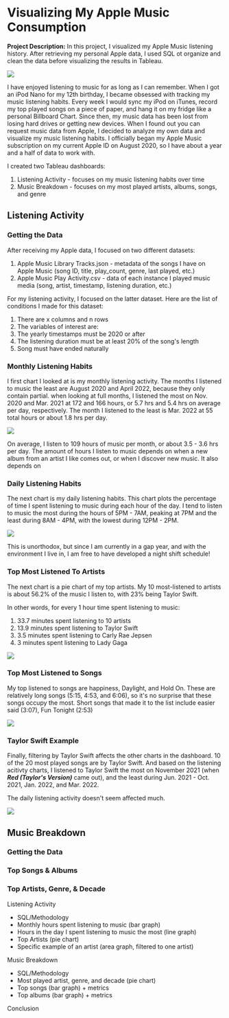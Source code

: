 # Visualizing My Apple Music Consumption

**Project Description:** In this project, I visualized my Apple Music listening history. After retrieving my personal Apple data, I used SQL ot organize and clean the data before visualizing the results in Tableau. 


<img src="images/project4_images/apple_music.jpg?_raw=true"/>

I have enjoyed listening to music for as long as I can remember. When I got an iPod Nano for my 12th birthday, I became obsessed with tracking my music listening habits. Every week I would sync my iPod on iTunes, record my top played songs on a piece of paper, and hang it on my fridge like a personal Billboard Chart. Since then, my music data has been lost from losing hard drives or getting new devices. When I found out you can request music data from Apple, I decided to analyze my own data and visualize my music listening habits. I officially began my Apple Music subscription on my current Apple ID on August 2020, so I have about a year and a half of data to work with. 

I created two Tableau dashboards:
1. Listening Activity - focuses on my music listening habits over time
2. Music Breakdown - focuses on my most played artists, albums, songs, and genre


## Listening Activity

### Getting the Data
After receiving my Apple data, I focused on two different datasets:
1. Apple Music Library Tracks.json - metadata of the songs I have on Apple Music (song ID, title, play_count, genre, last played, etc.)
2. Apple Music Play Activity.csv - data of each instance I played music media (song, artist, timestamp, listening duration, etc.)

For my listening activity, I focused on the latter dataset. Here are the list of conditions I made for this dataset:
1. There are x columns and n rows
2. The variables of interest are:
3. The yearly timestamps must be 2020 or after
4. The listening duration must be at least 20% of the song's length
5. Song must have ended naturally


### Monthly Listening Habits

I first chart I looked at is my monthly listening activity. The months I listened to music the least are August 2020 and April 2022, because they only contain partial. when looking at full months, I listened the most on Nov. 2020 and Mar. 2021 at 172 and 166 hours, or 5.7 hrs and 5.4 hrs on average per day, respectively. The month I listened to the least is Mar. 2022 at 55 total hours or about 1.8 hrs per day. 

<img src="images/project4_images/monthly_listening.png?_raw=true"/>

On average, I listen to 109 hours of music per month, or about 3.5 - 3.6 hrs per day. The amount of hours I listen to music depends on when a new album from an artist I like comes out, or when I discover new music. It also depends on 

### Daily Listening Habits

The next chart is my daily listening habits. This chart plots the percentage of time I spent listening to music during each hour of the day. I tend to listen to music the most during the hours of 5PM - 7AM, peaking at 7PM and the least during 8AM - 4PM, with the lowest during 12PM - 2PM.

<img src="images/project4_images/hourly_listening.png?_raw=true"/>

This is unorthodox, but since I am currently in a gap year, and with the environment I live in, I  am free to have developed a night shift schedule!

### Top Most Listened To Artists

The next chart is a pie chart of my top artists. My 10 most-listened to artists is about 56.2% of the music I listen to, with 23% being Taylor Swift. 

In other words, for every 1 hour time spent listening to music:
1. 33.7 minutes spent listening to 10 artists
2. 13.9 minutes spent listening to Taylor Swift
3. 3.5 minutes spent listening to Carly Rae Jepsen
4. 3 minutes spent listening to Lady Gaga

<img src="images/project4_images/artist_listening_v2.png?_raw=true"/>

### Top Most Listened to Songs

My top listened to songs are happiness, Daylight, and Hold On. These are relatively long songs (5:15, 4:53, and 6:06), so it's no surprise that these songs occupy the most. Short songs that made it to the list include easier said (3:07), Fun Tonight (2:53)

<img src="images/project4_images/song_listening.png?_raw=true"/>

### Taylor Swift Example

Finally, filtering by Taylor Swift affects the other charts in the dashboard. 10 of the 20 most played songs are by Taylor Swift. And based on the listening acitivty charts, I listened to Taylor Swift the most on November 2021 (when ***Red (Taylor's Version)*** came out), and the least during Jun. 2021 - Oct. 2021, Jan. 2022, and Mar. 2022. 

The daily listening activity doesn't seem affected much. 

<img src="images/project4_images/swift_listening.png?_raw=true"/>



## Music Breakdown

### Getting the Data

### Top Songs & Albums

### Top Artists, Genre, & Decade


Listening Activity
- SQL/Methodology
- Monthly hours spent listening to music (bar graph)
- Hours in the day I spent listening to music the most (line graph)
- Top Artists (pie chart)
- Specific example of an artist (area graph, filtered to one artist)

Music Breakdown
- SQL/Methodology
- Most played artist, genre, and decade  (pie chart)
- Top songs (bar graph) + metrics
- Top albums (bar graph) + metrics


Conclusion
